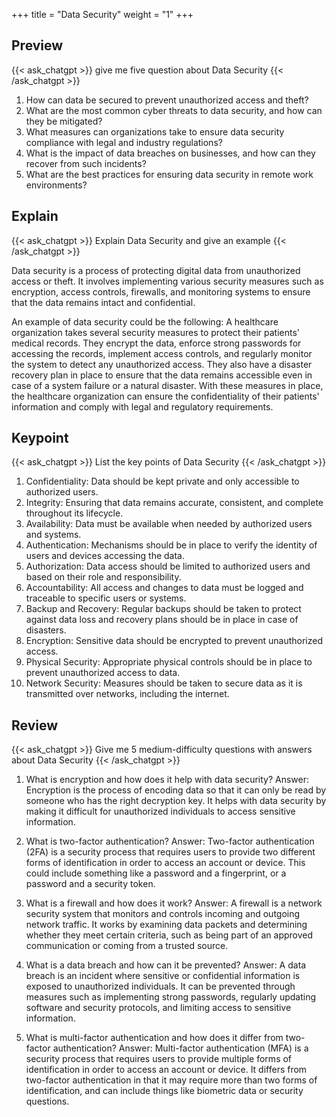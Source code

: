 +++
title = "Data Security"
weight = "1"
+++
## Preview
{{< ask_chatgpt >}}
give me five question about Data Security
{{< /ask_chatgpt >}}

1. How can data be secured to prevent unauthorized access and theft?
2. What are the most common cyber threats to data security, and how can they be mitigated?
3. What measures can organizations take to ensure data security compliance with legal and industry regulations?
4. What is the impact of data breaches on businesses, and how can they recover from such incidents?
5. What are the best practices for ensuring data security in remote work environments?   

## Explain
{{< ask_chatgpt >}}
Explain Data Security and give an example
{{< /ask_chatgpt >}}

Data security is a process of protecting digital data from unauthorized access or theft. It involves implementing various security measures such as encryption, access controls, firewalls, and monitoring systems to ensure that the data remains intact and confidential.

An example of data security could be the following: A healthcare organization takes several security measures to protect their patients' medical records. They encrypt the data, enforce strong passwords for accessing the records, implement access controls, and regularly monitor the system to detect any unauthorized access. They also have a disaster recovery plan in place to ensure that the data remains accessible even in case of a system failure or a natural disaster. With these measures in place, the healthcare organization can ensure the confidentiality of their patients' information and comply with legal and regulatory requirements.   

## Keypoint
{{< ask_chatgpt >}}
List the key points of Data Security
{{< /ask_chatgpt >}}

1. Confidentiality: Data should be kept private and only accessible to authorized users.
2. Integrity: Ensuring that data remains accurate, consistent, and complete throughout its lifecycle.
3. Availability: Data must be available when needed by authorized users and systems.
4. Authentication: Mechanisms should be in place to verify the identity of users and devices accessing the data.
5. Authorization: Data access should be limited to authorized users and based on their role and responsibility.
6. Accountability: All access and changes to data must be logged and traceable to specific users or systems.
7. Backup and Recovery: Regular backups should be taken to protect against data loss and recovery plans should be in place in case of disasters.
8. Encryption: Sensitive data should be encrypted to prevent unauthorized access.
9. Physical Security: Appropriate physical controls should be in place to prevent unauthorized access to data.
10. Network Security: Measures should be taken to secure data as it is transmitted over networks, including the internet.   

## Review
{{< ask_chatgpt >}}
Give me 5 medium-difficulty questions with answers about Data Security
{{< /ask_chatgpt >}}

1. What is encryption and how does it help with data security?
Answer: Encryption is the process of encoding data so that it can only be read by someone who has the right decryption key. It helps with data security by making it difficult for unauthorized individuals to access sensitive information.

2. What is two-factor authentication?
Answer: Two-factor authentication (2FA) is a security process that requires users to provide two different forms of identification in order to access an account or device. This could include something like a password and a fingerprint, or a password and a security token.

3. What is a firewall and how does it work?
Answer: A firewall is a network security system that monitors and controls incoming and outgoing network traffic. It works by examining data packets and determining whether they meet certain criteria, such as being part of an approved communication or coming from a trusted source.

4. What is a data breach and how can it be prevented?
Answer: A data breach is an incident where sensitive or confidential information is exposed to unauthorized individuals. It can be prevented through measures such as implementing strong passwords, regularly updating software and security protocols, and limiting access to sensitive information.

5. What is multi-factor authentication and how does it differ from two-factor authentication?
Answer: Multi-factor authentication (MFA) is a security process that requires users to provide multiple forms of identification in order to access an account or device. It differs from two-factor authentication in that it may require more than two forms of identification, and can include things like biometric data or security questions.   

